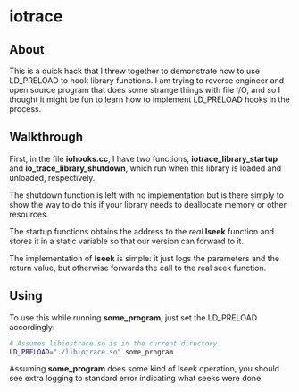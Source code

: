# iotrace

## About

This is a quick hack that I threw together to demonstrate how to use
LD_PRELOAD to hook library functions.  I am trying to reverse engineer
and open source program that does some strange things with file I/O, and
so I thought it might be fun to learn how to implement LD_PRELOAD hooks
in the process. 

## Walkthrough

First, in the file **iohooks.cc**, I have two functions, **iotrace_library_startup**
and **io_trace_library_shutdown**, which run when this library is loaded and
unloaded, respectively.

The shutdown function is left with no implementation but is there simply
to show the way to do this if your library needs to deallocate memory or
other resources.

The startup functions obtains the address to the *real* **lseek** function
and stores it in a static variable so that our version can forward to it.

The implementation of **lseek** is simple: it just logs the parameters and
the return value, but otherwise forwards the call to the real seek
function.  

## Using

To use this while running **some_program**, just set the LD_PRELOAD accordingly:

```bash
# Assumes libiostrace.so is in the current directory.
LD_PRELOAD="./libiotrace.so" some_program
```

Assuming **some_program** does some kind of lseek operation, you should
see extra logging to standard error indicating what seeks were done.
